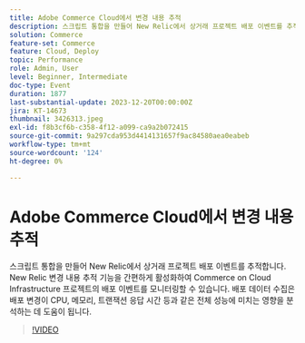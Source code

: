 ```yaml
---
title: Adobe Commerce Cloud에서 변경 내용 추적
description: 스크립트 통합을 만들어 New Relic에서 상거래 프로젝트 배포 이벤트를 추적합니다. New Relic 변경 내용 추적 기능을 간편하게 활성화하여 Commerce on Cloud Infrastructure 프로젝트의 배포 이벤트를 모니터링할 수 있습니다. 배포 데이터 수집은 배포 변경이 CPU, 메모리, 트랜잭션 응답 시간 등과 같은 전체 성능에 미치는 영향을 분석하는 데 도움이 됩니다.
solution: Commerce
feature-set: Commerce
feature: Cloud, Deploy
topic: Performance
role: Admin, User
level: Beginner, Intermediate
doc-type: Event
duration: 1877
last-substantial-update: 2023-12-20T00:00:00Z
jira: KT-14673
thumbnail: 3426313.jpeg
exl-id: f8b3cf6b-c358-4f12-a099-ca9a2b072415
source-git-commit: 9a297cda953d4414131657f9ac84580aea0eabeb
workflow-type: tm+mt
source-wordcount: '124'
ht-degree: 0%

---
```


# Adobe Commerce Cloud에서 변경 내용 추적

스크립트 통합을 만들어 New Relic에서 상거래 프로젝트 배포 이벤트를 추적합니다. New Relic 변경 내용 추적 기능을 간편하게 활성화하여 Commerce on Cloud Infrastructure 프로젝트의 배포 이벤트를 모니터링할 수 있습니다. 배포 데이터 수집은 배포 변경이 CPU, 메모리, 트랜잭션 응답 시간 등과 같은 전체 성능에 미치는 영향을 분석하는 데 도움이 됩니다.

>[!VIDEO](https://video.tv.adobe.com/v/3426313/?learn=on)
